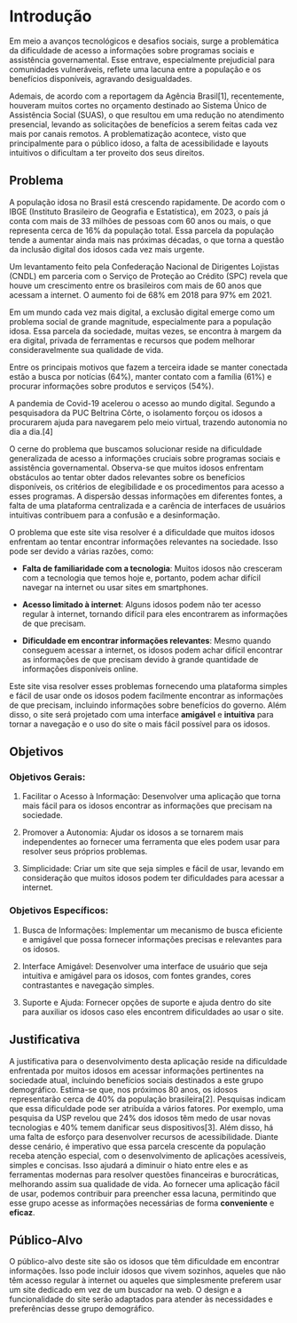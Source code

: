 # Introdução

Em meio a avanços tecnológicos e desafios sociais, surge a problemática da dificuldade de acesso a informações sobre programas sociais e assistência governamental. Esse entrave, especialmente prejudicial para comunidades vulneráveis, reflete uma lacuna entre a população e os benefícios disponíveis, agravando desigualdades.

Ademais, de acordo com a reportagem da Agência Brasil[1], recentemente, houveram muitos cortes no orçamento destinado ao Sistema Único de Assistência Social (SUAS), o que resultou em uma redução no atendimento presencial, levando as solicitações de benefícios a serem feitas cada vez mais por canais remotos. A problematização acontece, visto que principalmente para o público idoso, a falta de acessibilidade e layouts intuitivos o dificultam a ter proveito dos seus direitos.

## Problema

A população idosa no Brasil está crescendo rapidamente. De acordo com o IBGE (Instituto Brasileiro de Geografia e Estatística), em 2023, o país já conta com mais de 33 milhões de pessoas com 60 anos ou mais, o que representa cerca de 16% da população total. Essa parcela da população tende a aumentar ainda mais nas próximas décadas, o que torna a questão da inclusão digital dos idosos cada vez mais urgente. 

Um levantamento feito pela Confederação Nacional de Dirigentes Lojistas (CNDL) em parceria com o Serviço de Proteção ao Crédito (SPC) revela que houve um crescimento entre os brasileiros com mais de 60 anos que acessam a internet. O aumento foi de 68% em 2018 para 97% em 2021.  

Em um mundo cada vez mais digital, a exclusão digital emerge como um problema social de grande magnitude, especialmente para a população idosa. Essa parcela da sociedade, muitas vezes, se encontra à margem da era digital, privada de ferramentas e recursos que podem melhorar consideravelmente sua qualidade de vida. 

Entre os principais motivos que fazem a terceira idade se manter conectada estão a busca por notícias (64%), manter contato com a família (61%) e procurar informações sobre produtos e serviços (54%).  

A pandemia de Covid-19 acelerou o acesso ao mundo digital. Segundo a pesquisadora da PUC Beltrina Côrte, o isolamento forçou os idosos a procurarem ajuda para navegarem pelo meio virtual, trazendo autonomia no dia a dia.[4]

O cerne do problema que buscamos solucionar reside na dificuldade generalizada de acesso a informações cruciais sobre programas sociais e assistência governamental. Observa-se que muitos idosos enfrentam obstáculos ao tentar obter dados relevantes sobre os benefícios disponíveis, os critérios de elegibilidade e os procedimentos para acesso a esses programas. A dispersão dessas informações em diferentes fontes, a falta de uma plataforma centralizada e a carência de interfaces de usuários intuitivas contribuem para a confusão e a desinformação.

O problema que este site visa resolver é a dificuldade que muitos idosos enfrentam ao tentar encontrar informações relevantes na sociedade. Isso pode ser devido a várias razões, como:

- **Falta de familiaridade com a tecnologia**: Muitos idosos não cresceram com a tecnologia que temos hoje e, portanto, podem achar difícil navegar na internet ou usar sites em smartphones.

- **Acesso limitado à internet**: Alguns idosos podem não ter acesso regular à internet, tornando difícil para eles encontrarem as informações de que precisam.

- **Dificuldade em encontrar informações relevantes**: Mesmo quando conseguem acessar a internet, os idosos podem achar difícil encontrar as informações de que precisam devido à grande quantidade de informações disponíveis online.

Este site visa resolver esses problemas fornecendo uma plataforma simples e fácil de usar onde os idosos podem facilmente encontrar as informações de que precisam, incluindo informações sobre benefícios do governo. Além disso, o site será projetado com uma interface **amigável** e **intuitiva** para tornar a navegação e o uso do site o mais fácil possível para os idosos.

## Objetivos

### Objetivos Gerais:

1. Facilitar o Acesso à Informação: Desenvolver uma aplicação que torna mais fácil para os idosos encontrar as informações que precisam na sociedade.

2. Promover a Autonomia: Ajudar os idosos a se tornarem mais independentes ao fornecer uma ferramenta que eles podem usar para resolver seus próprios problemas.

3. Simplicidade: Criar um site que seja simples e fácil de usar, levando em consideração que muitos idosos podem ter dificuldades para acessar a internet.

### Objetivos Específicos:

1. Busca de Informações: Implementar um mecanismo de busca eficiente e amigável que possa fornecer informações precisas e relevantes para os idosos.

2. Interface Amigável: Desenvolver uma interface de usuário que seja intuitiva e amigável para os idosos, com fontes grandes, cores contrastantes e navegação simples.

3. Suporte e Ajuda: Fornecer opções de suporte e ajuda dentro do site para auxiliar os idosos caso eles encontrem dificuldades ao usar o site.

## Justificativa

A justificativa para o desenvolvimento desta aplicação reside na dificuldade enfrentada por muitos idosos em acessar informações pertinentes na sociedade atual, incluindo benefícios sociais destinados a este grupo demográfico. Estima-se que, nos próximos 80 anos, os idosos representarão cerca de 40% da população brasileira[2]. Pesquisas indicam que essa dificuldade pode ser atribuída a vários fatores. Por exemplo, uma pesquisa da USP revelou que 24% dos idosos têm medo de usar novas tecnologias e 40% temem danificar seus dispositivos[3]. Além disso, há uma falta de esforço para desenvolver recursos de acessibilidade. Diante desse cenário, é imperativo que essa parcela crescente da população receba atenção especial, com o desenvolvimento de aplicações acessíveis, simples e concisas. Isso ajudará a diminuir o hiato entre eles e as ferramentas modernas para resolver questões financeiras e burocráticas, melhorando assim sua qualidade de vida. Ao fornecer uma aplicação fácil de usar, podemos contribuir para preencher essa lacuna, permitindo que esse grupo acesse as informações necessárias de forma **conveniente** e **eficaz**.

## Público-Alvo

O público-alvo deste site são os idosos que têm dificuldade em encontrar informações. Isso pode incluir idosos que vivem sozinhos, aqueles que não têm acesso regular à internet ou aqueles que simplesmente preferem usar um site dedicado em vez de um buscador na web. O design e a funcionalidade do site serão adaptados para atender às necessidades e preferências desse grupo demográfico.
